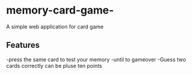# memory-card-game-
A simple web application for card game
## Features
-press the same card to test your memory
-until to gameover
-Guess two cards correctly can be pluse ten points